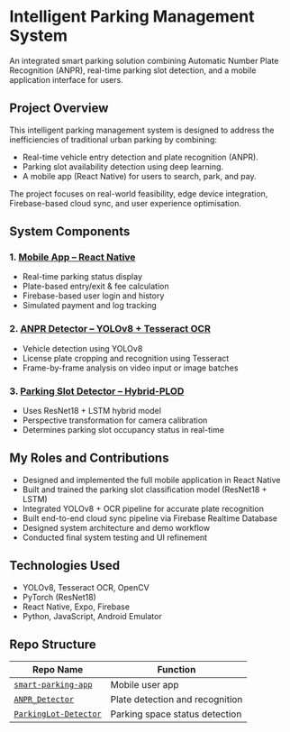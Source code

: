 # Intelligent Parking Management System

An integrated smart parking solution combining Automatic Number Plate Recognition (ANPR), real-time parking slot detection, and a mobile application interface for users.



## Project Overview

This intelligent parking management system is designed to address the inefficiencies of traditional urban parking by combining:

- Real-time vehicle entry detection and plate recognition (ANPR).
- Parking slot availability detection using deep learning.
- A mobile app (React Native) for users to search, park, and pay.

The project focuses on real-world feasibility, edge device integration, Firebase-based cloud sync, and user experience optimisation.



## System Components

### 1. [Mobile App – React Native](https://github.com/YSREI/smart-parking-app)

- Real-time parking status display
- Plate-based entry/exit & fee calculation
- Firebase-based user login and history
- Simulated payment and log tracking

### 2. [ANPR Detector – YOLOv8 + Tesseract OCR](https://github.com/YSREI/ANPR_Detector)

- Vehicle detection using YOLOv8
- License plate cropping and recognition using Tesseract
- Frame-by-frame analysis on video input or image batches

### 3. [Parking Slot Detector – Hybrid-PLOD](https://github.com/YSREI/ParkingLot-Detector)

- Uses ResNet18 + LSTM hybrid model
- Perspective transformation for camera calibration
- Determines parking slot occupancy status in real-time



## My Roles and Contributions

- Designed and implemented the full mobile application in React Native
- Built and trained the parking slot classification model (ResNet18 + LSTM)
- Integrated YOLOv8 + OCR pipeline for accurate plate recognition
- Built end-to-end cloud sync pipeline via Firebase Realtime Database
- Designed system architecture and demo workflow
- Conducted final system testing and UI refinement



## Technologies Used

- YOLOv8, Tesseract OCR, OpenCV
- PyTorch (ResNet18)
- React Native, Expo, Firebase
- Python, JavaScript, Android Emulator



## Repo Structure

| Repo Name                                                    | Function                        |
| ------------------------------------------------------------ | ------------------------------- |
| [`smart-parking-app`](https://github.com/YSREI/smart-parking-app) | Mobile user app                 |
| [`ANPR_Detector`](https://github.com/YSREI/ANPR_Detector)    | Plate detection and recognition |
| [`ParkingLot-Detector`](https://github.com/YSREI/ParkingLot-Detector) | Parking space status detection  |
